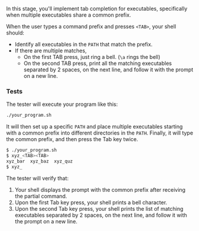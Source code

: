 In this stage, you'll implement tab completion for executables, specifically when multiple executables share a common prefix.

When the user types a command prefix and presses `<TAB>`, your shell should:

- Identify all executables in the `PATH` that match the prefix.
- If there are multiple matches,
  - On the first TAB press, just ring a bell. (`\a` rings the bell)
  - On the second TAB press, print all the matching executables separated by 2    spaces, on the next line, and follow it with the prompt on a new line.

### Tests

The tester will execute your program like this:

```bash
./your_program.sh
```

It will then set up a specific `PATH` and place multiple executables starting with a common prefix into different directories in the `PATH`. Finally, it will type the common prefix, and then press the Tab key twice.

```bash
$ ./your_program.sh
$ xyz_<TAB><TAB>
xyz_bar  xyz_baz  xyz_quz
$ xyz_
```

The tester will verify that:

1. Your shell displays the prompt with the common prefix after receiving the partial command.
2. Upon the first Tab key press, your shell prints a bell character.
3. Upon the second Tab key press, your shell prints the list of matching executables separated by 2 spaces, on the next line, and follow it with the prompt on a new line.